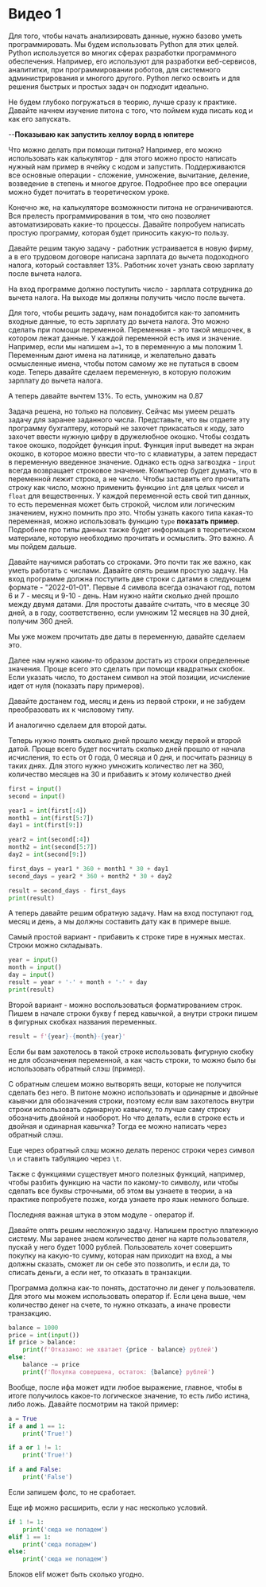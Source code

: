 # Видео 1

Для того, чтобы начать анализировать данные, нужно базово уметь программировать. Мы будем использовать Python для этих целей.
Python используется во многих сферах разработки программного обеспечения. Например, его используют для разработки веб-сервисов, аналититки, при программировании роботов, для системного администрирования и многого другого. Python легко освоить и для решения быстрых и простых задач он подходит идеально.

Не будем глубоко погружаться в теорию, лучше сразу к практике. Давайте начнем изучение питона с того, что поймем куда писать код и как его запускать.

--**Показываю как запустить хеллоу ворлд в юпитере**

Что можно делать при помощи питона? Например, его можно использовать как калькулятор - для этого можно просто написать нужный нам пример в ячейку с кодом и запустить. Поддерживаются все основные операции - сложение, умножение, вычитание, деление, возведение в степень и многое другое. Подробнее про все операции можно будет почитать в теоретическом уроке.

Конечно же, на калькуляторе возможности питона не ограничиваются. Вся прелесть программирования в том, что оно позволяет автоматизировать какие-то процессы. Давайте попробуем написать простую программу, которая будет приносить какую-то пользу.

Давайте решим такую задачу - работник устраивается в новую фирму, а в его трудовом договоре написана зарплата до вычета подоходного налога, который составляет 13%. Работник хочет узнать свою зарплату после вычета налога.

На вход программе должно поступить число - зарплата сотрудника до вычета налога. На выходе мы должны получить число после вычета.

Для того, чтобы решить задачу, нам понадобится как-то запомнить входные данные, то есть зарплату до вычета налога. Это можно сделать при помощи переменной. Переменная - это такой мешочек, в котором лежат данные. У каждой переменной есть имя и значение. Например, если мы напишем `a=1`, то в переменную а мы положим 1. Переменным дают имена на латинице, и желательно давать осмысленные имена, чтобы потом самому же не путаться в своем коде. Теперь давайте сделаем переменную, в которую положим зарплату до вычета налога.

А теперь давайте вычтем 13%. То есть, умножим на 0.87

Задача решена, но только на половину. Сейчас мы умеем решать задачу для заранее заданного числа. Представьте, что вы отдаете эту программу бухгалтеру, который не захочет прикасаться к коду, зато захочет ввести нужную цифру в дружелюбное окошко. Чтобы создать такое окошко, подойдет функция input. Функция input выведет на экран окошко, в которое можно ввести что-то с клавиатуры, а затем передаст в переменную введенное значение. Однако есть одна загвоздка - `input` всегда возвращает строковое значение. Компьютер будет думать, что в переменной лежит строка, а не число. Чтобы заставить его прочитать строку как число, можно применить функцию `int` для целых чисел и `float` для вещественных. У каждой переменной есть свой тип данных, то есть переменная может быть строкой, числом или логическим значением, нужно помнить про это. Чтобы узнать какого типа какая-то переменная, можно использовать функцию `type` **показать пример**. Подробнее про типы данных также будет информация в теоретическом материале, которую необходимо прочитать и осмыслить. Это важно. А мы пойдем дальше.

Давайте научимся работать со строками. Это почти так же важно, как уметь работать с числами. Давайте опять решим простую задачу. На вход программе должна поступить две строки с датами в следующем формате - "2022-01-01". Первые 4 символа всегда означают год, потом 6 и 7 - месяц и 9-10 - день. Нам нужно найти сколько дней прошло между двумя датами. Для простоты давайте считать, что в месяце 30 дней, а в году, соответственно, если умножим 12 месяцев на 30 дней, получим 360 дней.

Мы уже можем прочитать две даты в переменную, давайте сделаем это.

Далее нам нужно каким-то образом достать из строки определенные значения. Проще всего это сделать при помощи квадратных скобок. Если указать число, то достанем символ на этой позиции, исчисление идет от нуля (показать пару примеров).

Давайте достанем год, месяц и день из первой строки, и не забудем преобразовать их к числовому типу.

И аналогично сделаем для второй даты.

Теперь нужно понять сколько дней прошло между первой и второй датой. Проще всего будет посчитать сколько дней прошло от начала исчисления, то есть от 0 года, 0 месяца и 0 дня, и посчитать разницу в таких днях. Для этого нужно умножить количество лет на 360, количество месяцев на 30 и прибавить к этому количество дней

```python
first = input()
second = input()

year1 = int(first[:4])
month1 = int(first[5:7])
day1 = int(first[9:])

year2 = int(second[:4])
month2 = int(second[5:7])
day2 = int(second[9:])

first_days = year1 * 360 + month1 * 30 + day1
second_days = year2 * 360 + month2 * 30 + day2

result = second_days - first_days
print(result)
```

А теперь давайте решим обратную задачу. Нам на вход поступают год, месяц и день, а мы должны составить дату как в примере выше.

Самый простой вариант - прибавить к строке тире в нужных местах. Строки можно складывать.

```python
year = input()
month = input()
day = input()
result = year + '-' + month + '-' + day
print(result)
```

Второй вариант - можно воспользоваться форматированием строк. Пишем в начале строки букву f перед кавычкой, а внутри строки пишем в фигурных скобках названия переменных.

```python
result = f'{year}-{month}-{year}'
```

Если бы вам захотелось в такой строке использовать фигурную скобку не для обозначения переменной, а как часть строки, то можно было бы использовать обратный слэш (пример).

С обратным слешем можно вытворять вещи, которые не получится сделать без него. В питоне можно использовать и одинарные и двойные каывчки для обозначения строки, поэтому если вам захотелось внутри строки использовать одинарную кавычку, то лучше саму строку обозначить двойной и наоборот. Но что делать, если в строке есть и двойная и одинарная кавычка? Тогда ее можно написать через обратный слэш.

Еще через обратный слэш можно делать перенос строки через символ `\n` и ставить табуляцию через `\t`.

Также с функциями существует много полезных функций, например, чтобы разбить функцию на части по какому-то символу, или чтобы сделать все буквы строчными, об этом вы узнаете в теории, а на практике попробуете позже, когда узнаете про язык немного больше.

Последняя важная штука в этом модуле - оператор if.

Давайте опять решим несложную задачу. Напишем простую платежную систему. Мы заранее знаем количество денег на карте пользователя, пускай у него будет 1000 рублей. Пользователь хочет совершить покупку на какую-то сумму, которая нам приходит на вход, а мы должны сказать, сможет ли он себе это позволить, и если да, то списать деньги, а если нет, то отказать в транзакции.

Программа должна как-то понять, достаточно ли денег у пользователя. Для этого мы можем использовать оператор if. Если цена выше, чем количество денег на счете, то нужно отказать, а иначе провести транзакцию.

```python
balance = 1000
price = int(input())
if price > balance:
    print(f'Отказано: не хватает {price - balance} рублей')
else:
    balance -= price
    print(f'Покупка совершена, остаток: {balance} рублей')
```

Вообще, после ифа может идти любое выражение, главное, чтобы в итоге получилось какое-то логическое значение, то есть либо истина, либо ложь. Давайте посмотрим на такой пример:

```python
a = True
if a and 1 == 1:
    print('True!')

if a or 1 != 1:
    print('True!')

if a and False:
    print('False')
```

Если запишем фолс, то не сработает.

Еще иф можно расширить, если у нас несколько условий.

```python
if 1 != 1:
    print('сюда не попадем')
elif 1 == 1:
    print('сюда попадем')
else:
    print('сюда не попадем')
```

Блоков elif может быть сколько угодно.
